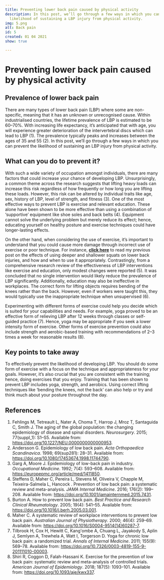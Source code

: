 ```yaml
---
title: Preventing lower back pain caused by physical activity
description: In this post, we’ll go through a few ways in which you can prevent the
  likelihood of sustaining a LBP injury from physical activity.
img: 5.png
alt: Back pain
id: 5
created: 01 04 2021
show: true

---
```

# Preventing lower back pain caused by physical activity

## Prevalence of lower back pain

There are many types of lower back pain (LBP) where some are non-specific, meaning that it has an unknown or unrecognised cause. Within industrialised countries, the lifetime prevalence of LBP is estimated to be 60–70%. With increasing life expectancy, it’s anticipated that with age, you will experience greater deterioration of the intervertebral discs which can lead to LBP (1). The prevalence typically peaks and increases between the ages of 35 and 55 (2). In this post, we’ll go through a few ways in which you can prevent the likelihood of sustaining an LBP injury from physical activity.

## What can you do to prevent it?

With such a wide variety of occupation amongst individuals, there are many factors that could increase your chance of developing LBP. Unsurprisingly, a common theme across the research suggests that lifting heavy loads can increase this risk regardless of how frequently or how long you are lifting these loads. However, this risk can be altered by individual traits like age, sex, history of LBP, level of strength, and fitness (3). One of the most effective ways to prevent LBP is exercise and relevant education. These alone have been shown to be more effective than using a combination of ‘supportive’ equipment like shoe soles and back belts (4). Equipment cannot solve the underlying problem but merely reduce its effect; hence, educating yourself on healthy posture and exercise techniques could have longer-lasting effects.

On the other hand, when considering the use of exercise, it’s important to understand that you could cause more damage through incorrect use of exercise or poor technique. For instance, [**click here**](https://mikeylau.uk/blog/squatting-below-parallel) to read my previous post on the effects of using deeper and shallower squats on lower back injuries, and how and when to use it appropriately. Contrastingly, from a comprehensive research review of the effectiveness of LBP interventions like exercise and education, only modest changes were reported (5). It was concluded that no single intervention would likely reduce the prevalence of LBP significantly. Additionally, education may also be ineffective in workplaces. The correct form for lifting objects requires bending of the knees rather than the back. However, even if workers were taught this, they would typically use the inappropriate technique when unsupervised (6).

Experimenting with different forms of exercise could help you decide which is suited for your capabilities and needs. For example, yoga proved to be an effective form of relieving LBP after 12 weeks through classes or self-guided practice (7). Hence, yoga may be appropriate if you seek a lower intensity form of exercise. Other forms of exercise prevention could also include strength and aerobic-based training with recommendations of 2–3 times a week for reasonable results (8).

## Key points to take away

To effectively prevent the likelihood of developing LBP. You should do some form of exercise with a focus on the technique and appropriateness for your goals. However, it’s also crucial that you are consistent with the training; hence, doing exercises that you enjoy. Training that has been shown to prevent LBP includes yoga, strength, and aerobics. Using correct lifting techniques like ‘bending the knees, not the back’ can also help or try and think much about your posture throughout the day.

## References

1. Fehlings M, Tetreault L, Nater A, Choma T, Harrop J, Mroz T, Santaguida C, Smith J. The aging of the global population: the changing epidemiology of disease and spinal disorders. _Neurosurgery_. 2015; 77(suppl_1): S1–S5. Available from: https://doi.org/10.1227/NEU.0000000000000953.
2. Andersson G. Epidemiology of low back pain. _Acta Orthopaedica Scandinavica_. 1998; 69(sup281): 28–31. Available from: https://doi.org/10.1080/17453674.1998.11744790.
3. Garg A, Moore J. Epidemiology of low-back pain in industry. _Occupational Medicine_. 1992; 7(4): 593–608. Available from: https://europepmc.org/article/med/1411850.
4. Steffens D, Maher C, Pereira L, Stevens M, Oliveira V, Chapple M, Teixeira-Salmela L, Hancock . Prevention of low back pain: a systematic review and meta-analysis. _JAMA Internal Medicine_. 2016; 176(2): 199–208. Available from: https://doi.org/10.1001/jamainternmed.2015.7431.
5. Burton A. How to prevent low back pain. _Best Practice and Research Clinical Rheumatology_. 2005; 19(4): 541–55. Available from: https://doi.org/10.1016/j.berh.2005.03.001.
6. Maher C. A systematic review of workplace interventions to prevent low back pain. _Australian Journal of Physiotherapy_. 2000; 46(4): 259–69. Available from: https://doi.org/10.1016/S0004-9514(14)60287-7.
7. Tilbrook H, Cox H, Hewitt C, Kang'ombe A, Chuang L, Jayakody S, Aplin J, Semlyen A, Trewhela A, Watt I, Torgerson D. Yoga for chronic low back pain: a randomized trial. _Annals of Internal Medicine_. 2011; 155(9): 569–78. Available from: https://doi.org/10.7326/0003-4819-155-9-201111010-00003.
8. Shiri R, Coggon D, Falah-Hassani K. Exercise for the prevention of low back pain: systematic review and meta-analysis of controlled trials. _American Journal of Epidemiology_. 2018; 187(5): 1093–101. Available from: https://doi.org/10.1093/aje/kwx337.
